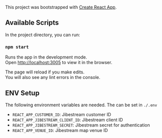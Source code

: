 This project was bootstrapped with [Create React App](https://github.com/facebook/create-react-app).

## Available Scripts

In the project directory, you can run:

### `npm start`

Runs the app in the development mode.<br>
Open [http://localhost:3005](http://localhost:3005) to view it in the browser.

The page will reload if you make edits.<br>
You will also see any lint errors in the console.

## ENV Setup
The following environment variables are needed. The can be set in `./.env`

* `REACT_APP_CUSTOMER_ID`: Jibestream customer ID
* `REACT_APP_JIBESTREAM_CLIENT_ID`: Jibestream client ID
* `REACT_APP_JIBESTREAM_SECRET`: Jibestream secret for authentication
* `REACT_APP_VENUE_ID`: Jibestream map venue ID
